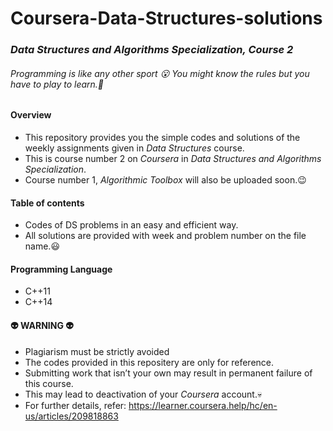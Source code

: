 # **Coursera-Data-Structures-solutions**

### *Data Structures and Algorithms Specialization, _Course 2_*

###### Programming is like any other sport :open_mouth: You might know the rules but you have to play to learn.:raised_hands:


#### **Overview**
- This repository provides you the simple codes and solutions of the weekly assignments given in *Data Structures* course.
- This is course number 2 on *Coursera* in *Data Structures and Algorithms Specialization*.
- Course number 1, *Algorithmic Toolbox* will also be uploaded soon.:wink:


#### **Table of contents**
- Codes of DS problems in an easy and efficient way.
- All solutions are provided with week and problem number on the file name.:smiley:


#### **Programming Language**
- C++11
- C++14


#### :alien: **WARNING** :alien:
- Plagiarism must be strictly avoided
- The codes provided in this repositery are only for reference.
- Submitting work that isn’t your own may result in permanent failure of this course.
- This may lead to deactivation of your *Coursera* account.:skull:
- For further details, refer:
https://learner.coursera.help/hc/en-us/articles/209818863


